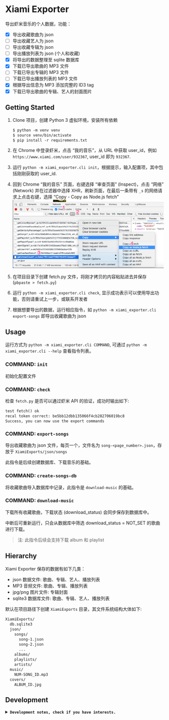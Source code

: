 # Xiami Exporter

导出虾米音乐的个人数据，功能：
- [x] 导出收藏歌曲为 json
- [ ] 导出收藏艺人为 json
- [ ] 导出收藏专辑为 json
- [ ] 导出播放列表为 json (个人和收藏)
- [x] 将导出的数据整理至 sqlite 数据库
- [x] 下载已导出歌曲的 MP3 文件
- [ ] 下载已导出专辑的 MP3 文件
- [ ] 下载已导出播放列表的 MP3 文件
- [x] 根据导出信息为 MP3 添加完整的 ID3 tag
- [x] 下载已导出歌曲的专辑、艺人的封面图片

## Getting Started

1. Clone 项目，创建 Python 3 虚拟环境，安装所有依赖

   ```
   $ python -m venv venv
   $ source venv/bin/activate
   $ pip install -r requirements.txt
   ```

2. 在 Chrome 中登录虾米，点击 “我的音乐”，从 URL 中获取 user_id，例如 `https://www.xiami.com/user/932367`, user_id 即为 `932367`.
3. 运行 `python -m xiami_exporter.cli init`，根据提示，输入配置项，其中包括刚刚获取的 user_id.
4. 回到 Chrome “我的音乐” 页面，右键选择 “审查页面” (Inspect)，点击 “网络” (Network) 并在过滤器中选择 XHR，刷新页面，在最后一条带有 `_s` 的网络请求上点击右键，选择 “Copy - Copy as Node.js fetch”
  ![](./inspect_steps.png)
5. 在项目目录下创建 fetch.py 文件，将刚才拷贝的内容粘贴进去并保存 (`pbpaste > fetch.py`)
6. 运行 `python -m xiami_exporter.cli check`, 显示成功表示可以使用导出功能，否则请重试上一步，或联系开发者
7. 根据想要导出的数据，运行相应指令，如 `python -m xiami_exporter.cli export-songs` 即导出收藏歌曲为 json

## Usage

运行方式为 `python -m xiami_exporter.cli COMMAND`, 可通过 `python -m xiami_exporter.cli --help` 查看指令列表。

### COMMAND: `init`

初始化配置文件

### COMMAND: `check`

检查 `fetch.py` 是否可以通过虾米 API 的验证，成功时输出如下:

```
test fetch() ok
recal token correct: be5bb12dbb135066f4cb282706019bc8
Success, you can now use the export commands
```

### COMMAND: `export-songs`

导出收藏歌曲为 json 文件，每页一个，文件名为 `song-<page_number>.json`，存放于 `XiamiExports/json/songs`

此指令是后续创建数据库、下载音乐的基础。

### COMMAND: `create-songs-db`

将收藏歌曲导入数据库中记录，此指令是 `download-music` 的基础。

### COMMAND: `download-music`

下载所有收藏歌曲，下载状态 (download_status) 会同步保存到数据库中。

中断后可重新运行，只会从数据库中筛选 download_status = NOT_SET 的歌曲进行下载。

> 注: 此指令后续会支持下载 album 和 playlist

## Hierarchy

Xiami Exporter 保存的数据有如下几类：
- json 数据文件: 歌曲、专辑、艺人、播放列表
- MP3 音频文件: 歌曲、专辑、播放列表
- jpg/png 图片文件: 专辑封面
- sqlite3 数据库文件: 歌曲、专辑、艺人、播放列表

默认在项目路径下创建 `XiamiExports` 目录，其文件系统结构大体如下:

```
XiamiExports/
  db.sqlite3
  json/
    songs/
      song-1.json
      song-2.json
      ...
    albums/
    playlists/
    artists/
  music/
    NUM-SONG_ID.mp3
  covers/
    ALBUM_ID.jpg
```

## Development

<details>
<summary><strong><code>Development notes, check if you have interests.</code></strong></summary>


other TODO
- [ ] remove useless keys in json

### tag problems

- arrangement -> TIPL, tried to save but cannot be displayed
- [solved] comment -> COMM, easyid3 writes as:
  ```
  COMM==XXX=artist_alias: あーりーれい
  ```

  which is not recognized by Meta.app.

  Meta.app writes as:
  ```
  COMM==ENG=first line
  second line
  COMM=ID3v1 Comment=eng=first line
  second line
  ```

  solution:

  follows how itunes mp3 writes comment:
  ```
  COMM==eng=artist_alias: あーりーれい
  ```

- performers should be TMCL, but is written as TXXX:
  ```
  TXXX=PERFORMER=陽花
  ```

</details>

